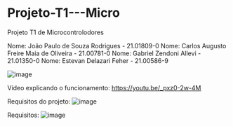 # Projeto-T1---Micro
Projeto T1 de Microcontrolodores

Nome: João Paulo de Souza Rodrigues - 21.01809-0
Nome: Carlos Augusto Freire Maia de Oliveira - 21.00781-0
Nome: Gabriel Zendoni Allevi - 21.01350-0
Nome: Estevan Delazari Feher - 21.00586-9

![image](https://github.com/jpsr2001/Projeto-T1---Micro/assets/101599939/09069ca6-42be-45f2-95ba-510590925786)

Vídeo explicando o funcionamento:
https://youtu.be/_pxz0-2w-4M

Requisitos do projeto:
![image](https://github.com/jpsr2001/Projeto-T1---Micro/assets/101599939/6f4fba28-4415-4cf4-be77-cf54a07f88d7)

Requisitos:
![image](https://github.com/jpsr2001/Projeto-T1---Micro/assets/101599939/113d0175-8e22-4e16-b566-59b838fb2f07)

